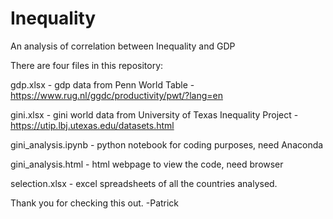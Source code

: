 # Inequality
An analysis of correlation between Inequality and GDP

There are four files in this repository:

gdp.xlsx - gdp data from Penn World Table - https://www.rug.nl/ggdc/productivity/pwt/?lang=en

gini.xlsx - gini world data from University of Texas Inequality Project - https://utip.lbj.utexas.edu/datasets.html

gini_analysis.ipynb - python notebook for coding purposes, need Anaconda

gini_analysis.html - html webpage to view the code, need browser

selection.xlsx - excel spreadsheets of all the countries analysed.

Thank you for checking this out. 
-Patrick

